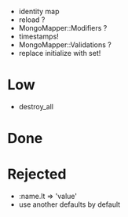 - identity map
- reload ?
- MongoMapper::Modifiers ?
- timestamps!
- MongoMapper::Validations ?
- replace initialize with set!

# Low

- destroy_all

# Done


# Rejected

- :name.lt => 'value'
- use another defaults by default
